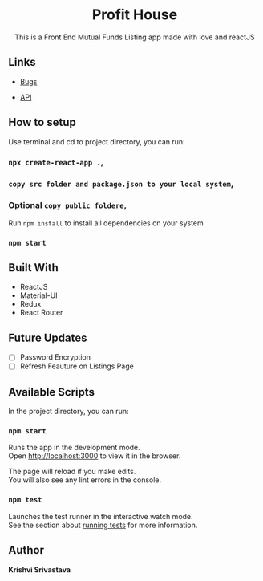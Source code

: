 <h1 align="center">Profit House</h1>

<p align="center">This is a Front End Mutual Funds Listing app made with love and reactJS</p>

## Links

- [Bugs](https://github.com/krishvi1011/profitHouse/issues "Issues Page")

- [API](https://www.mfapi.in/ "API")

## How to setup

Use terminal and cd to project directory, you can run:

### `npx create-react-app .`,
### `copy src folder and package.json to your local system`,
### Optional `copy public foldere`,

Run `npm install` to install all dependencies on your system

### `npm start`


## Built With

- ReactJS
- Material-UI
- Redux
- React Router

## Future Updates

- [ ] Password Encryption
- [ ] Refresh Feauture on Listings Page

## Available Scripts

In the project directory, you can run:

### `npm start`

Runs the app in the development mode.\
Open [http://localhost:3000](http://localhost:3000) to view it in the browser.

The page will reload if you make edits.\
You will also see any lint errors in the console.

### `npm test`

Launches the test runner in the interactive watch mode.\
See the section about [running tests](https://facebook.github.io/create-react-app/docs/running-tests) for more information.


## Author

**Krishvi Srivastava**
